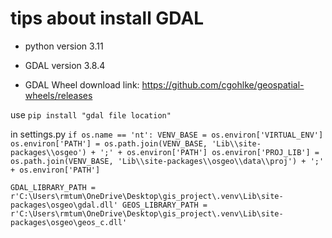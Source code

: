 # tips about install GDAL

- python version 3.11
- GDAL version 3.8.4

- GDAL Wheel download link:
https://github.com/cgohlke/geospatial-wheels/releases

use `pip install "gdal file location"`

in settings.py
`if os.name == 'nt':
    VENV_BASE = os.environ['VIRTUAL_ENV']
    os.environ['PATH'] = os.path.join(VENV_BASE, 'Lib\\site-packages\\osgeo') + ';' + os.environ['PATH']
    os.environ['PROJ_LIB'] = os.path.join(VENV_BASE, 'Lib\\site-packages\\osgeo\\data\\proj') + ';' + os.environ['PATH']`

`GDAL_LIBRARY_PATH = r'C:\Users\rmtum\OneDrive\Desktop\gis_project\.venv\Lib\site-packages\osgeo\gdal.dll'
GEOS_LIBRARY_PATH = r'C:\Users\rmtum\OneDrive\Desktop\gis_project\.venv\Lib\site-packages\osgeo\geos_c.dll'`

